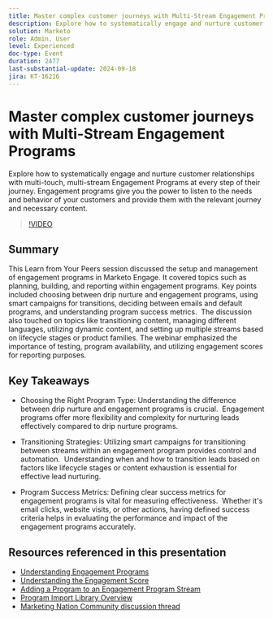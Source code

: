 ```yaml
---
title: Master complex customer journeys with Multi-Stream Engagement Programs
description: Explore how to systematically engage and nurture customer relationships with multi-touch, multi-stream Engagement Programs at every step of their journey. Engagement programs give you the power to listen to the needs and behavior of your customers and provide them with the relevant journey and necessary content.
solution: Marketo
role: Admin, User
level: Experienced
doc-type: Event
duration: 2477
last-substantial-update: 2024-09-18
jira: KT-16216
---
```


# Master complex customer journeys with Multi-Stream Engagement Programs

Explore how to systematically engage and nurture customer relationships with multi-touch, multi-stream Engagement Programs at every step of their journey. Engagement programs give you the power to listen to the needs and behavior of your customers and provide them with the relevant journey and necessary content.

>[!VIDEO](https://video.tv.adobe.com/v/3434490/?learn=on)

## Summary

This Learn from Your Peers session discussed the setup and management of engagement programs in Marketo Engage. It covered topics such as planning, building, and reporting within engagement programs. Key points included choosing between drip nurture and engagement programs, using smart campaigns for transitions, deciding between emails and default programs, and understanding program success metrics. ​ The discussion also touched on topics like transitioning content, managing different languages, utilizing dynamic content, and setting up multiple streams based on lifecycle stages or product families. The webinar emphasized the importance of testing, program availability, and utilizing engagement scores for reporting purposes. ​

## Key Takeaways

* Choosing the Right Program Type: Understanding the difference between drip nurture and engagement programs is crucial. ​ Engagement programs offer more flexibility and complexity for nurturing leads effectively compared to drip nurture programs. ​

* Transitioning Strategies: Utilizing smart campaigns for transitioning between streams within an engagement program provides control and automation. ​ Understanding when and how to transition leads based on factors like lifecycle stages or content exhaustion is essential for effective lead nurturing.

* Program Success Metrics: Defining clear success metrics for engagement programs is vital for measuring effectiveness. ​ Whether it's email clicks, website visits, or other actions, having defined success criteria helps in evaluating the performance and impact of the engagement programs accurately. ​

## Resources referenced in this presentation

* [Understanding Engagement Programs](https://experienceleague.adobe.com/en/docs/marketo/using/product-docs/email-marketing/drip-nurturing/creating-an-engagement-program/understanding-engagement-programs)
* [Understanding the Engagement Score](https://experienceleague.adobe.com/en/docs/marketo/using/product-docs/email-marketing/drip-nurturing/reports-and-notifications/understanding-the-engagement-score)
* [Adding a Program to an Engagement Program Stream](https://experienceleague.adobe.com/en/docs/marketo/using/product-docs/email-marketing/drip-nurturing/creating-an-engagement-program/adding-a-program-to-an-engagement-program-stream)
* [Program Import Library Overview](https://experienceleague.adobe.com/en/docs/marketo/using/product-docs/core-marketo-concepts/programs/program-library/program-import-library-overview)
* [Marketing Nation Community discussion thread](https://nation.marketo.com/t5/product-discussions/sept-17-webinar-learn-from-your-peers-master-complex-customer/td-p/352582)

